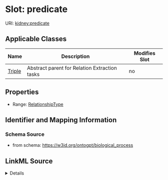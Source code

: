 

# Slot: predicate

URI: [kidney:predicate](http://w3id.org/ontogpt/kidney-templatepredicate)



<!-- no inheritance hierarchy -->





## Applicable Classes

| Name | Description | Modifies Slot |
| --- | --- | --- |
| [Triple](Triple.md) | Abstract parent for Relation Extraction tasks |  no  |







## Properties

* Range: [RelationshipType](RelationshipType.md)





## Identifier and Mapping Information







### Schema Source


* from schema: https://w3id.org/ontogpt/biological_process




## LinkML Source

<details>
```yaml
name: predicate
from_schema: https://w3id.org/ontogpt/biological_process
rank: 1000
alias: predicate
owner: Triple
domain_of:
- Triple
range: RelationshipType

```
</details>